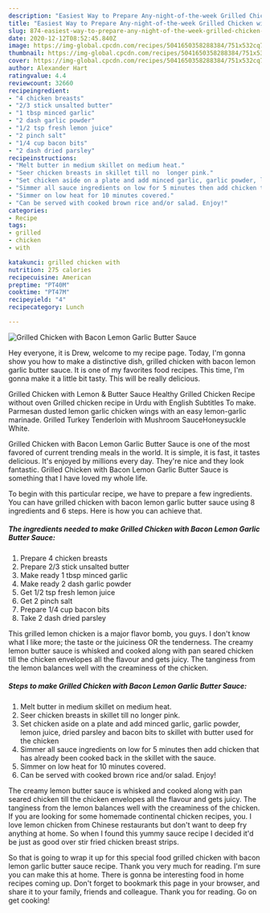 ```yaml
---
description: "Easiest Way to Prepare Any-night-of-the-week Grilled Chicken with Bacon Lemon Garlic Butter Sauce"
title: "Easiest Way to Prepare Any-night-of-the-week Grilled Chicken with Bacon Lemon Garlic Butter Sauce"
slug: 874-easiest-way-to-prepare-any-night-of-the-week-grilled-chicken-with-bacon-lemon-garlic-butter-sauce
date: 2020-12-12T08:52:45.840Z
image: https://img-global.cpcdn.com/recipes/5041650358288384/751x532cq70/grilled-chicken-with-bacon-lemon-garlic-butter-sauce-recipe-main-photo.jpg
thumbnail: https://img-global.cpcdn.com/recipes/5041650358288384/751x532cq70/grilled-chicken-with-bacon-lemon-garlic-butter-sauce-recipe-main-photo.jpg
cover: https://img-global.cpcdn.com/recipes/5041650358288384/751x532cq70/grilled-chicken-with-bacon-lemon-garlic-butter-sauce-recipe-main-photo.jpg
author: Alexander Hart
ratingvalue: 4.4
reviewcount: 32660
recipeingredient:
- "4 chicken breasts"
- "2/3 stick unsalted butter"
- "1 tbsp minced garlic"
- "2 dash garlic powder"
- "1/2 tsp fresh lemon juice"
- "2 pinch salt"
- "1/4 cup bacon bits"
- "2 dash dried parsley"
recipeinstructions:
- "Melt butter in medium skillet on medium heat."
- "Seer chicken breasts in skillet till no  longer pink."
- "Set chicken aside on a plate and add minced garlic, garlic powder, lemon juice, dried parsley and bacon bits to skillet with butter used for the chicken"
- "Simmer all sauce ingredients on low for 5 minutes then add chicken that has already been cooked back in the skillet with the sauce."
- "Simmer on low heat for 10 minutes covered."
- "Can be served with cooked brown rice and/or salad. Enjoy!"
categories:
- Recipe
tags:
- grilled
- chicken
- with

katakunci: grilled chicken with 
nutrition: 275 calories
recipecuisine: American
preptime: "PT40M"
cooktime: "PT47M"
recipeyield: "4"
recipecategory: Lunch

---
```



![Grilled Chicken with Bacon Lemon Garlic Butter Sauce](https://img-global.cpcdn.com/recipes/5041650358288384/751x532cq70/grilled-chicken-with-bacon-lemon-garlic-butter-sauce-recipe-main-photo.jpg)

Hey everyone, it is Drew, welcome to my recipe page. Today, I'm gonna show you how to make a distinctive dish, grilled chicken with bacon lemon garlic butter sauce. It is one of my favorites food recipes. This time, I'm gonna make it a little bit tasty. This will be really delicious.

Grilled Chicken with Lemon &amp; Butter Sauce Healthy Grilled Chicken Recipe without oven Grilled chicken recipe in Urdu with English Subtitles To make. Parmesan dusted lemon garlic chicken wings with an easy lemon-garlic marinade. Grilled Turkey Tenderloin with Mushroom SauceHoneysuckle White.

Grilled Chicken with Bacon Lemon Garlic Butter Sauce is one of the most favored of current trending meals in the world. It is simple, it is fast, it tastes delicious. It's enjoyed by millions every day. They're nice and they look fantastic. Grilled Chicken with Bacon Lemon Garlic Butter Sauce is something that I have loved my whole life.


To begin with this particular recipe, we have to prepare a few ingredients. You can have grilled chicken with bacon lemon garlic butter sauce using 8 ingredients and 6 steps. Here is how you can achieve that.

<!--inarticleads1-->

##### The ingredients needed to make Grilled Chicken with Bacon Lemon Garlic Butter Sauce:

1. Prepare 4 chicken breasts
1. Prepare 2/3 stick unsalted butter
1. Make ready 1 tbsp minced garlic
1. Make ready 2 dash garlic powder
1. Get 1/2 tsp fresh lemon juice
1. Get 2 pinch salt
1. Prepare 1/4 cup bacon bits
1. Take 2 dash dried parsley


This grilled lemon chicken is a major flavor bomb, you guys. I don&#39;t know what I like more; the taste or the juiciness OR the tenderness. The creamy lemon butter sauce is whisked and cooked along with pan seared chicken till the chicken envelopes all the flavour and gets juicy. The tanginess from the lemon balances well with the creaminess of the chicken. 

<!--inarticleads2-->

##### Steps to make Grilled Chicken with Bacon Lemon Garlic Butter Sauce:

1. Melt butter in medium skillet on medium heat.
1. Seer chicken breasts in skillet till no  longer pink.
1. Set chicken aside on a plate and add minced garlic, garlic powder, lemon juice, dried parsley and bacon bits to skillet with butter used for the chicken
1. Simmer all sauce ingredients on low for 5 minutes then add chicken that has already been cooked back in the skillet with the sauce.
1. Simmer on low heat for 10 minutes covered.
1. Can be served with cooked brown rice and/or salad. Enjoy!


The creamy lemon butter sauce is whisked and cooked along with pan seared chicken till the chicken envelopes all the flavour and gets juicy. The tanginess from the lemon balances well with the creaminess of the chicken. If you are looking for some homemade continental chicken recipes, you. I love lemon chicken from Chinese restaurants but don&#39;t want to deep fry anything at home. So when I found this yummy sauce recipe I decided it&#39;d be just as good over stir fried chicken breast strips. 

So that is going to wrap it up for this special food grilled chicken with bacon lemon garlic butter sauce recipe. Thank you very much for reading. I'm sure you can make this at home. There is gonna be interesting food in home recipes coming up. Don't forget to bookmark this page in your browser, and share it to your family, friends and colleague. Thank you for reading. Go on get cooking!
